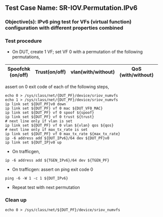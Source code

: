 
## Test Case Name: SR-IOV.Permutation.IPv6

### Objective(s): IPv6 ping test for VFs (virtual function) configuration with different properties combined

### Test procedure

* On DUT, create 1 VF; set VF 0 with a permutation of the following permutations,

| Spoofchk (on/off) | Trust(on/off) | vlan(with/without) | QoS (with/without) | max_tx_rate (with/without) |
| --- | --- | --- | --- | --- |

assert on 0 exit code of each of the following steps,
```
echo 0 > /sys/class/net/{DUT_PF}/device/sriov_numvfs
echo 1 > /sys/class/net/{DUT_PF}/device/sriov_numvfs
ip link set ${DUT_PF}v0 down
ip link set ${DUT_PF} vf 0 mac ${DUT_VF0_MAC}
ip link set ${DUT_PF} vf 0 spoof ${spoof}
ip link set ${DUT_PF} vf 0 trust ${trust}
# next line only if vlan is set
ip link set ${DUT_PF} vf 0 vlan ${vlan} qos ${qos}
# next line only if max_tx_rate is set
ip link set ${DUT_PF} vf 0 max_tx_rate ${max_tx_rate}
ip -6 address add ${DUT_IPv6}/64 dev ${DUT_PF}v0
ip link set ${DUT_IP}v0 up
```

* On trafficgen,
```
ip -6 address add ${TGEN_IPv6}/64 dev ${TGEN_PF}
```

* On trafficgen: assert on ping exit code 0
```
ping -6 -W 1 -c 1 ${DUT_IPv6}
```

* Repeat test with next permutation

### Clean up
```
echo 0 > /sys/class/net/${DUT_PF}/device/sriov_numvfs
```

